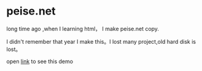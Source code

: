 # peise.net
long time ago ,when I learning html， I make peise.net copy.

I didn't remember that year I make this。I lost many project,old hard disk is lost。


open [link](https://rc452860.github.io/peise.net/) to see this demo
